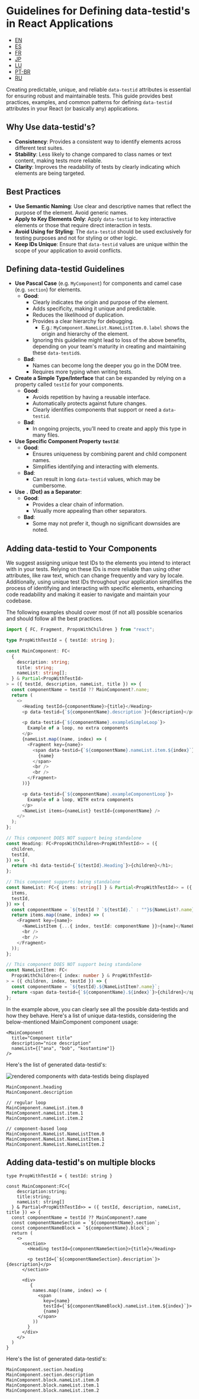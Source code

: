 # Guidelines for Defining data-testid's in React Applications

- [EN](https://github.com/pablohpsilva/data-testid-guidelines/blob/main/README.md)
- [ES](https://github.com/pablohpsilva/data-testid-guidelines/blob/main/README-ES.md)
- [FR](https://github.com/pablohpsilva/data-testid-guidelines/blob/main/README-FR.md)
- [JP](https://github.com/pablohpsilva/data-testid-guidelines/blob/main/README-JP.md)
- [LU](https://github.com/pablohpsilva/data-testid-guidelines/blob/main/README-LG.md)
- [PT-BR](https://github.com/pablohpsilva/data-testid-guidelines/blob/main/README-PTBR.md)
- [RU](https://github.com/pablohpsilva/data-testid-guidelines/blob/main/README-RU.md)

Creating predictable, unique, and reliable `data-testid` attributes is essential for ensuring robust and maintainable tests. This guide provides best practices, examples, and common patterns for defining `data-testid` attributes in your React (or basically any) applications.

## Why Use data-testid's?

- **Consistency**: Provides a consistent way to identify elements across different test suites.
- **Stability**: Less likely to change compared to class names or text content, making tests more reliable.
- **Clarity**: Improves the readability of tests by clearly indicating which elements are being targeted.

## Best Practices

- **Use Semantic Naming**: Use clear and descriptive names that reflect the purpose of the element. Avoid generic names.
- **Apply to Key Elements Only**: Apply `data-testid` to key interactive elements or those that require direct interaction in tests.
- **Avoid Using for Styling**: The `data-testid` should be used exclusively for testing purposes and not for styling or other logic.
- **Keep IDs Unique**: Ensure that `data-testid` values are unique within the scope of your application to avoid conflicts.

## Defining data-testid Guidelines

- **Use Pascal Case** (e.g. `MyComponent`) for components and camel case (e.g. `section`) for elements.
  - **Good**:
    - Clearly indicates the origin and purpose of the element.
    - Adds specificity, making it unique and predictable.
    - Reduces the likelihood of duplication.
    - Provides a clear hierarchy for debugging.
      - E.g.: `MyComponent.NameList.NameListItem.0.label` shows the origin and hierarchy of the element.
    - Ignoring this guideline might lead to loss of the above benefits, depending on your team's maturity in creating and maintaining these `data-testid`s.
  - **Bad**:
    - Names can become long the deeper you go in the DOM tree.
    - Requires more typing when writing tests.
- **Create a Simple Type/Interface** that can be expanded by relying on a property called `testId` for your components.
  - **Good**:
    - Avoids repetition by having a reusable interface.
    - Automatically protects against future changes.
    - Clearly identifies components that support or need a `data-testid`.
  - **Bad**:
    - In ongoing projects, you’ll need to create and apply this type in many files.
- **Use Specific Component Property `testId`**:
  - **Good**:
    - Ensures uniqueness by combining parent and child component names.
    - Simplifies identifying and interacting with elements.
  - **Bad**:
    - Can result in long `data-testid` values, which may be cumbersome.
- **Use `.` (Dot) as a Separator**:
  - **Good**:
    - Provides a clear chain of information.
    - Visually more appealing than other separators.
  - **Bad**:
    - Some may not prefer it, though no significant downsides are noted.

## Adding data-testid to Your Components

We suggest assigning unique test IDs to the elements you intend to interact with in your tests. Relying on these IDs is more reliable than using other attributes, like raw text, which can change frequently and vary by locale. Additionally, using unique test IDs throughout your application simplifies the process of identifying and interacting with specific elements, enhancing code readability and making it easier to navigate and maintain your codebase.

The following examples should cover most (if not all) possible scenarios and should follow all the best practices.

```typescript
import { FC, Fragment, PropsWithChildren } from "react";

type PropWithTestId = { testId: string };

const MainComponent: FC<
  {
    description: string;
    title: string;
    nameList: string[];
  } & Partial<PropWithTestId>
> = ({ testId, description, nameList, title }) => {
  const componentName = testId ?? MainComponent?.name;
  return (
    <>
      <Heading testId={componentName}>{title}</Heading>
      <p data-testid={`${componentName}.description`}>{description}</p>

      <p data-testid={`${componentName}.exampleSimpleLoop`}>
        Example of a loop, no extra components
      </p>
      {nameList.map((name, index) => (
        <Fragment key={name}>
          <span data-testid={`${componentName}.nameList.item.${index}`}>
            {name}
          </span>
          <br />
          <br />
        </Fragment>
      ))}

      <p data-testid={`${componentName}.exampleComponentLoop`}>
        Example of a loop, WITH extra components
      </p>
      <NameList items={nameList} testId={componentName} />
    </>
  );
};

// This component DOES NOT support being standalone
const Heading: FC<PropsWithChildren<PropWithTestId>> = ({
  children,
  testId,
}) => {
  return <h1 data-testid={`${testId}.Heading`}>{children}</h1>;
};

// This component supports being standalone
const NameList: FC<{ items: string[] } & Partial<PropWithTestId>> = ({
  items,
  testId,
}) => {
  const componentName = `${testId ? `${testId}.` : ""}${NameList?.name}`;
  return items.map((name, index) => (
    <Fragment key={name}>
      <NameListItem {...{ index, testId: componentName }}>{name}</NameListItem>
      <br />
      <br />
    </Fragment>
  ));
};

// This component DOES NOT support being standalone
const NameListItem: FC<
  PropsWithChildren<{ index: number } & PropWithTestId>
> = ({ children, index, testId }) => {
  const componentName = `${testId}.${NameListItem?.name}`;
  return <span data-testid={`${componentName}.${index}`}>{children}</span>;
};
```

In the example above, you can clearly see all the possible data-testids and how they behave. Here's a list of unique data-testids, considering the below-mentioned MainComponent component usage:

```
<MainComponent
  title="Component title"
  description="nice description"
  nameList={["ana", "bob", "kostantine"]}
/>
```

Here's the list of generated data-testid's:

<img src="images/rendered.png" alt="rendered components with data-testids being displayed">

```
MainComponent.heading
MainComponent.description

// regular loop
MainComponent.nameList.item.0
MainComponent.nameList.item.1
MainComponent.nameList.item.2

// component-based loop
MainComponent.NameList.NameListItem.0
MainComponent.NameList.NameListItem.1
MainComponent.NameList.NameListItem.2
```

## Adding data-testid's on multiple blocks

```
type PropWithTestId = { testId: string }

const MainComponent:FC<{
    description:string;
    title:string;
    nameList: string[]
  } & Partial<PropWithTestId>> = ({ testId, description, nameList, title }) => {
  const componentName = testId ?? MainComponent?.name
  const componentNameSection = `${componentName}.section`;
  const componentNameBlock = `${componentName}.block`;
  return (
    <>
      <section>
        <Heading testId={componentNameSection}>{title}</Heading>

        <p testId={`${componentNameSection}.description`}>{description}</p>
      </section>

      <div>
         {
          names.map((name, index) => (
            <span
              key={name}
              testId={`${componentNameBlock}.nameList.item.${index}`}>
              {name}
            </span>
          ))
        }
      </div>
    </>
  )
}
```

Here's the list of generated data-testid's:

```
MainComponent.section.heading
MainComponent.section.description
MainComponent.block.nameList.item.0
MainComponent.block.nameList.item.1
MainComponent.block.nameList.item.2
```
